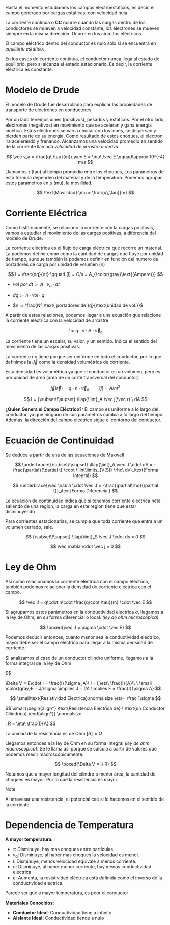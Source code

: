 Hasta el momento estudiamos los campos electroestáticos, es decir, el campo generado por cargas estáticas, con velocidad nula.

La corriente continua o **CC** ocurre cuando las cargas dentro de los conductores se mueven a velocidad constante, los electrones se mueven siempre en la misma dirección. Ocurre en los circuitos eléctricos

El campo eléctrico dentro del conductor es nulo solo si se encuentra en *equilibrio estático.*

En los casos de corriente continua, el conductor nunca llega al estado de equilibrio, pero si alcanza el estado estacionario. Es decir, la corriente eléctrica es constante.

# Modelo de Drude

El modelo de Drude fue desarrollado para explicar las propiedades de transporte de electrones en conductores.

Por un lado tenemos iones (positivos), pesados y estáticos. Por el otro lado, electrones (negativos) en movimiento que se aceleran y gana energía cinética. Estos electrones se van a chocar con los iones, se dispersan y pierden parte de su energía. Como resultado de estos choques, el electron ira acelerando y frenando. Alcanzamos una velocidad promedio en sentido de la corriente llamada *velocidad de arrastre o deriva*.

$$
\vec v_a = \frac{q\,\tau}{m}\,\vec E = \mu\,\vec E \qquad\approx 10^{-4} m/s
$$

Llamamos $\tau$ (tau) al tiempo promedio entre los choques, Los parámetros de esta fórmula dependen del material y de la temperatura. Podemos agrupar estos parámetros en $\mu$ (mu), la movilidad.

$$
\text{Movilidad}:\mu = \frac{q\,\tau}{m}
$$

# Corriente Eléctrica

Como históricamente, se relaciono la corriente con la cargas positivas, vamos a estudiar el movimiento de las cargas positivas, a diferencia del modelo de Drude.

La corriente eléctrica es el flujo de carga eléctrica que recorre un material. La podemos definir como como la cantidad de cargas que fluye por unidad de tiempo, aunque también la podemos definir en función del numero de portadores de carga por unidad de volumen ($n$) 

$$
I = \frac{dq}{dt} \qquad [i] = C/s = A_{\color{gray}\text{(Ampere)}}
$$

- $vol\ por\ dt := A\cdot v_a\cdot dt$
- $dq := n\cdot vol\cdot q$

- $n := \frac{Nº \text{ portadores de }q}{\text{unidad de vol.}}$

A partir de estas relaciones, podemos llegar a una ecuación que relacione la corriente eléctrica con la velocidad de arrastre

$$
I = q\cdot n\cdot A \cdot \vec v_a
$$

La corriente tiene un escalar, su valor, y un sentido. Indica el sentido del movimiento de las cargas positivas.

La corriente no tiene porque ser uniforme en todo el conductor, por lo que definimos la $\vec J$ como la densidad volumétrica de corriente. 

Esta densidad es volumétrica ya que el conductor es un volumen, pero es por unidad de area (area de un corte transversal del conductor)

$$
\vec j(\vec r) = q\cdot n\cdot \vec v_a \qquad [j] = A/m^2
$$

$$
I = {\subset\!\supset} \llap{\iint}_A \vec j(\vec r) \ dA
$$

**¿Quien Genera el Campo Eléctrico?:** El campo es uniforme a lo largo del conductor, ya que ninguno de sus parámetros cambia a lo largo del tiempo. Además, la dirección del campo eléctrico sigue el contorno del conductor.

# Ecuación de Continuidad

Se deduce a partir de una de las ecuaciones de Maxwell

$$
\underbrace{{\subset\!\supset} \llap{\iint}_A \vec J \cdot dA = -\frac{\partial}{\partial t} \cdot \iiint\limits_{V(S)} \rho\ dv}_\text{Forma Integral}
$$

$$
\underbrace{\vec \nabla \cdot \vec J = -\frac{\partial\rho}{\partial t}}_\text{Forma Diferencial}
$$

La ecuación de continuidad indica que si tenemos corriente eléctrica neta saliendo de una region, la carga en este region tiene que estar disminuyendo

Para corrientes estacionarias, se cumple que toda corriente que entra a un volumen cerrado, sale.

$$
{\subset\!\supset} \llap{\iint}_S \vec J \cdot ds = 0
$$

$$
\vec \nabla \cdot \vec j = 0
$$

# Ley de Ohm

Así como relacionamos la corriente eléctrica con el campo eléctrico, también podemos relacionar la densidad de corriente eléctrica con el campo.

$$
\vec J = q\cdot n\cdot \frac{q\cdot \tau}{m} \cdot \vec E
$$

Si agrupamos estos parámetros en la conductividad eléctrica $\sigma$, llegamos a la ley de Ohm, en su forma diferencial o local. *(ley de ohm microscópica)*

$$
\boxed{\vec J = \sigma \cdot \vec E}
$$

Podemos deducir entonces, cuanto menor sea la conductividad eléctrico, mayor debe ser el campo eléctrico para llegar a la misma densidad de corriente.

Si analizamos el caso de un conductor cilindro uniforme, llegamos a la forma integral de la ley de Ohm

$$

\Delta V = E\cdot l = \frac{I}{\sigma \,A}\ l = I\,\eta\ \frac{l}{A}\\\ \\
\small  \color{gray}E = J/\sigma \implies J = I/A \implies E = \frac{I}{\sigma A}
$$

$$
\small\text{Resistividad Electrica}:\normalsize \eta= \frac 1\sigma
$$

$$
\small{\begin{align*}
\text{Resistencia Electrica de} \\
\text{un Conductor Cilindrico}
\end{align*}}
\normalsize

: R = \eta\ \frac{l}{A}
$$

La unidad de la resistencia es de Ohm $[R] = \Omega$

Llegamos entonces a la ley de Ohm en su forma integral *(ley de ohm macroscópica)*. Se le llama así porque se calcula a partir de valores que podemos medir macroscópicamente.

$$
\boxed{\Delta V = I\ R}
$$

Notamos que a mayor longitud del cilindro o menor área, la cantidad de choques es mayor. Por lo que la resistencia es mayor.

> [!note]
> Al atravesar una resistencia, el potencial cae si lo hacemos en el sentido de la corriente


# Dependencia de Temperatura

**A mayor temperatura:**

- $\tau:$ Disminuye, hay mas choques entre partículas.
- $v_a:$ Disminuye, al haber mas choques la velocidad es menor.
- $I:$ Disminuye, menos velocidad equivale a menos corriente.
- $\sigma:$ Disminuye, al haber menor corriente, hay menos conductividad eléctrica.
- $\eta:$ Aumenta, la resistividad eléctrica está definida como el inverso de la conductividad eléctrica.

Parece ser que a mayor temperatura, es peor el conductor

**Materiales Conocidos:**

- **Conductor Ideal**: Conductividad tiene a infinito
- **Aislante Ideal:** Conductividad tiende a nulo